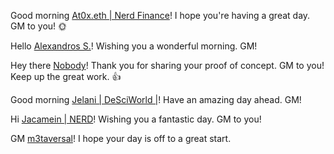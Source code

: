 Good morning [At0x.eth | Nerd Finance](https://t.me/At0xNQ)! I hope you're having a great day. GM to you! 🌞

Hello [Alexandros S.](https://t.me/bc_alexandros)! Wishing you a wonderful morning. GM!

Hey there [Nobody](https://t.me/NobodyDoesCrypto)! Thank you for sharing your proof of concept. GM to you! Keep up the great work. 👍

Good morning [Jelani | DeSciWorld |](https://t.me/Oakenshadow)! Have an amazing day ahead. GM!

Hi [Jacamein | NERD](https://t.me/jacamein)! Wishing you a fantastic day. GM to you!

GM [m3taversal](https://t.me/m3taversal)! I hope your day is off to a great start.